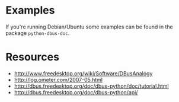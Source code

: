 # Examples #
If you're running Debian/Ubuntu some examples can be found in the package `python-dbus-doc`.

# Resources #

  * http://www.freedesktop.org/wiki/Software/DBusAnalogy
  * http://log.ometer.com/2007-05.html
  * http://dbus.freedesktop.org/doc/dbus-python/doc/tutorial.html
  * http://dbus.freedesktop.org/doc/dbus-python/api/
